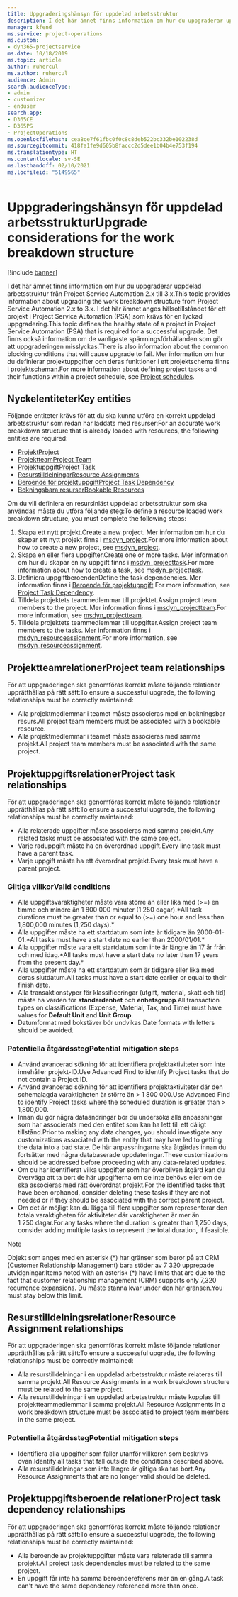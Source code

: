 ```yaml
---
title: Uppgraderingshänsyn för uppdelad arbetsstruktur
description: I det här ämnet finns information om hur du uppgraderar uppdelad arbetsstruktur från Project Service Automation 2.x till 3.x.
manager: kfend
ms.service: project-operations
ms.custom:
- dyn365-projectservice
ms.date: 10/18/2019
ms.topic: article
author: ruhercul
ms.author: ruhercul
audience: Admin
search.audienceType:
- admin
- customizer
- enduser
search.app:
- D365CE
- D365PS
- ProjectOperations
ms.openlocfilehash: cea8ce7f61fbc0f0c8c8deb522bc332be102238d
ms.sourcegitcommit: 418fa1fe9d605b8faccc2d5dee1b04b4e753f194
ms.translationtype: HT
ms.contentlocale: sv-SE
ms.lasthandoff: 02/10/2021
ms.locfileid: "5149565"
---
```

# <a name="upgrade-considerations-for-the-work-breakdown-structure"></a><span data-ttu-id="06f6b-103">Uppgraderingshänsyn för uppdelad arbetsstruktur</span><span class="sxs-lookup"><span data-stu-id="06f6b-103">Upgrade considerations for the work breakdown structure</span></span>

[!include [banner](../includes/psa-now-project-operations.md)]

<span data-ttu-id="06f6b-104">I det här ämnet finns information om hur du uppgraderar uppdelad arbetsstruktur från Project Service Automation 2.x till 3.x.</span><span class="sxs-lookup"><span data-stu-id="06f6b-104">This topic provides information about upgrading the work breakdown structure from Project Service Automation 2.x to 3.x.</span></span> <span data-ttu-id="06f6b-105">I det här ämnet anges hälsotillståndet för ett projekt i Project Service Automation (PSA) som krävs för en lyckad uppgradering.</span><span class="sxs-lookup"><span data-stu-id="06f6b-105">This topic defines the healthy state of a project in Project Service Automation (PSA) that is required for a successful upgrade.</span></span> <span data-ttu-id="06f6b-106">Det finns också information om de vanligaste spärrningsförhållanden som gör att uppgraderingen misslyckas.</span><span class="sxs-lookup"><span data-stu-id="06f6b-106">There is also information about the common blocking conditions that will cause upgrade to fail.</span></span> <span data-ttu-id="06f6b-107">Mer information om hur du definierar projektuppgifter och deras funktioner i ett projektschema finns i [projektscheman](project-creating.md).</span><span class="sxs-lookup"><span data-stu-id="06f6b-107">For more information about defining project tasks and their functions within a project schedule, see [Project schedules](project-creating.md).</span></span>

## <a name="key-entities"></a><span data-ttu-id="06f6b-108">Nyckelentiteter</span><span class="sxs-lookup"><span data-stu-id="06f6b-108">Key entities</span></span>
<span data-ttu-id="06f6b-109">Följande entiteter krävs för att du ska kunna utföra en korrekt uppdelad arbetsstruktur som redan har laddats med resurser:</span><span class="sxs-lookup"><span data-stu-id="06f6b-109">For an accurate work breakdown structure that is already loaded with resources, the following entities are required:</span></span>

- [<span data-ttu-id="06f6b-110">Projekt</span><span class="sxs-lookup"><span data-stu-id="06f6b-110">Project</span></span>](https://docs.microsoft.com/dynamics365/customerengagement/on-premises/developer/entities/msdyn_project)
- [<span data-ttu-id="06f6b-111">Projektteam</span><span class="sxs-lookup"><span data-stu-id="06f6b-111">Project Team</span></span>](https://docs.microsoft.com/dynamics365/customerengagement/on-premises/developer/entities/msdyn_projectteam)
- [<span data-ttu-id="06f6b-112">Projektuppgift</span><span class="sxs-lookup"><span data-stu-id="06f6b-112">Project Task</span></span>](https://docs.microsoft.com/dynamics365/customerengagement/on-premises/developer/entities/msdyn_projecttask)
- [<span data-ttu-id="06f6b-113">Resurstilldelningar</span><span class="sxs-lookup"><span data-stu-id="06f6b-113">Resource Assignments</span></span>](https://docs.microsoft.com/dynamics365/customerengagement/on-premises/developer/entities/msdyn_resourceassignment)
- [<span data-ttu-id="06f6b-114">Beroende för projektuppgift</span><span class="sxs-lookup"><span data-stu-id="06f6b-114">Project Task Dependency</span></span>](https://docs.microsoft.com/dynamics365/customerengagement/on-premises/developer/entities/msdyn_projecttaskdependency)
- [<span data-ttu-id="06f6b-115">Bokningsbara resurser</span><span class="sxs-lookup"><span data-stu-id="06f6b-115">Bookable Resources</span></span>](https://docs.microsoft.com/dynamics365/customerengagement/on-premises/developer/entities/bookableresource)

<span data-ttu-id="06f6b-116">Om du vill definiera en resursinläst uppdelad arbetsstruktur som ska användas måste du utföra följande steg:</span><span class="sxs-lookup"><span data-stu-id="06f6b-116">To define a resource loaded work breakdown structure, you must complete the following steps:</span></span>

1. <span data-ttu-id="06f6b-117">Skapa ett nytt projekt.</span><span class="sxs-lookup"><span data-stu-id="06f6b-117">Create a new project.</span></span> <span data-ttu-id="06f6b-118">Mer information om hur du skapar ett nytt projekt finns i [msdyn_project](https://docs.microsoft.com/dynamics365/customerengagement/on-premises/developer/entities/msdyn_project).</span><span class="sxs-lookup"><span data-stu-id="06f6b-118">For more information about how to create a new project, see [msdyn_project](https://docs.microsoft.com/dynamics365/customerengagement/on-premises/developer/entities/msdyn_project).</span></span>
2. <span data-ttu-id="06f6b-119">Skapa en eller flera uppgifter.</span><span class="sxs-lookup"><span data-stu-id="06f6b-119">Create one or more tasks.</span></span> <span data-ttu-id="06f6b-120">Mer information om hur du skapar en ny uppgift finns i [msdyn_projecttask](https://docs.microsoft.com/dynamics365/customerengagement/on-premises/developer/entities/msdyn_projecttask).</span><span class="sxs-lookup"><span data-stu-id="06f6b-120">For more information about how to create a task, see [msdyn_projecttask](https://docs.microsoft.com/dynamics365/customerengagement/on-premises/developer/entities/msdyn_projecttask).</span></span>
3. <span data-ttu-id="06f6b-121">Definiera uppgiftberoenden</span><span class="sxs-lookup"><span data-stu-id="06f6b-121">Define the task dependencies.</span></span> <span data-ttu-id="06f6b-122">Mer information finns i [Beroende för projektuppgift](https://docs.microsoft.com/dynamics365/customerengagement/on-premises/developer/entities/msdyn_projecttaskdependency).</span><span class="sxs-lookup"><span data-stu-id="06f6b-122">For more information, see [Project Task Dependency](https://docs.microsoft.com/dynamics365/customerengagement/on-premises/developer/entities/msdyn_projecttaskdependency).</span></span>
4. <span data-ttu-id="06f6b-123">Tilldela projektets teammedlemmar till projektet.</span><span class="sxs-lookup"><span data-stu-id="06f6b-123">Assign project team members to the project.</span></span> <span data-ttu-id="06f6b-124">Mer information finns i [msdyn_projectteam](https://docs.microsoft.com/dynamics365/customerengagement/on-premises/developer/entities/msdyn_projectteam).</span><span class="sxs-lookup"><span data-stu-id="06f6b-124">For more information, see [msdyn_projectteam](https://docs.microsoft.com/dynamics365/customerengagement/on-premises/developer/entities/msdyn_projectteam).</span></span>
5. <span data-ttu-id="06f6b-125">Tilldela projektets teammedlemmar till uppgifter.</span><span class="sxs-lookup"><span data-stu-id="06f6b-125">Assign project team members to the tasks.</span></span> <span data-ttu-id="06f6b-126">Mer information finns i [msdyn_resourceassignment](https://docs.microsoft.com/dynamics365/customerengagement/on-premises/developer/entities/msdyn_resourceassignment).</span><span class="sxs-lookup"><span data-stu-id="06f6b-126">For more information, see [msdyn_resourceassignment](https://docs.microsoft.com/dynamics365/customerengagement/on-premises/developer/entities/msdyn_resourceassignment).</span></span>

## <a name="project-team-relationships"></a><span data-ttu-id="06f6b-127">Projektteamrelationer</span><span class="sxs-lookup"><span data-stu-id="06f6b-127">Project team relationships</span></span>

<span data-ttu-id="06f6b-128">För att uppgraderingen ska genomföras korrekt måste följande relationer upprätthållas på rätt sätt:</span><span class="sxs-lookup"><span data-stu-id="06f6b-128">To ensure a successful upgrade, the following relationships must be correctly maintained:</span></span>
- <span data-ttu-id="06f6b-129">Alla projektmedlemmar i teamet måste associeras med en bokningsbar resurs.</span><span class="sxs-lookup"><span data-stu-id="06f6b-129">All project team members must be associated with a bookable resource.</span></span>
- <span data-ttu-id="06f6b-130">Alla projektmedlemmar i teamet måste associeras med samma projekt.</span><span class="sxs-lookup"><span data-stu-id="06f6b-130">All project team members must be associated with the same project.</span></span> 

## <a name="project-task-relationships"></a><span data-ttu-id="06f6b-131">Projektuppgiftsrelationer</span><span class="sxs-lookup"><span data-stu-id="06f6b-131">Project task relationships</span></span>
<span data-ttu-id="06f6b-132">För att uppgraderingen ska genomföras korrekt måste följande relationer upprätthållas på rätt sätt:</span><span class="sxs-lookup"><span data-stu-id="06f6b-132">To ensure a successful upgrade, the following relationships must be correctly maintained:</span></span>

- <span data-ttu-id="06f6b-133">Alla relaterade uppgifter måste associeras med samma projekt.</span><span class="sxs-lookup"><span data-stu-id="06f6b-133">Any related tasks must be associated with the same project.</span></span>
- <span data-ttu-id="06f6b-134">Varje raduppgift måste ha en överordnad uppgift.</span><span class="sxs-lookup"><span data-stu-id="06f6b-134">Every line task must have a parent task.</span></span>
- <span data-ttu-id="06f6b-135">Varje uppgift måste ha ett överordnat projekt.</span><span class="sxs-lookup"><span data-stu-id="06f6b-135">Every task must have a parent project.</span></span>

### <a name="valid-conditions"></a><span data-ttu-id="06f6b-136">Giltiga villkor</span><span class="sxs-lookup"><span data-stu-id="06f6b-136">Valid conditions</span></span>

- <span data-ttu-id="06f6b-137">Alla uppgiftsvaraktigheter måste vara större än eller lika med (>=) en timme och mindre än 1 800 000 minuter (1 250 dagar).\*</span><span class="sxs-lookup"><span data-stu-id="06f6b-137">All task durations must be greater than or equal to (>=) one hour and less than 1,800,000 minutes (1,250 days).\*</span></span>
- <span data-ttu-id="06f6b-138">Alla uppgifter måste ha ett startdatum som inte är tidigare än 2000-01-01.\*</span><span class="sxs-lookup"><span data-stu-id="06f6b-138">All tasks must have a start date no earlier than 2000/01/01.\*</span></span>
- <span data-ttu-id="06f6b-139">Alla uppgifter måste vara ett startdatum som inte är längre än 17 år från och med idag.\*</span><span class="sxs-lookup"><span data-stu-id="06f6b-139">All tasks must have a start date no later than 17 years from the present day.\*</span></span>
- <span data-ttu-id="06f6b-140">Alla uppgifter måste ha ett startdatum som är tidigare eller lika med deras slutdatum.</span><span class="sxs-lookup"><span data-stu-id="06f6b-140">All tasks must have a start date earlier or equal to their finish date.</span></span>
- <span data-ttu-id="06f6b-141">Alla transaktionstyper för klassificeringar (utgift, material, skatt och tid) måste ha värden för **standardenhet** och **enhetsgrupp**.</span><span class="sxs-lookup"><span data-stu-id="06f6b-141">All transaction types on classifications (Expense, Material, Tax, and Time) must have values for **Default Unit** and **Unit Group**.</span></span>
- <span data-ttu-id="06f6b-142">Datumformat med bokstäver bör undvikas.</span><span class="sxs-lookup"><span data-stu-id="06f6b-142">Date formats with letters should be avoided.</span></span>

### <a name="potential-mitigation-steps"></a><span data-ttu-id="06f6b-143">Potentiella åtgärdssteg</span><span class="sxs-lookup"><span data-stu-id="06f6b-143">Potential mitigation steps</span></span>
- <span data-ttu-id="06f6b-144">Använd avancerad sökning för att identifiera projektaktiviteter som inte innehåller projekt-ID.</span><span class="sxs-lookup"><span data-stu-id="06f6b-144">Use Advanced Find to identify Project tasks that do not contain a Project ID.</span></span>
- <span data-ttu-id="06f6b-145">Använd avancerad sökning för att identifiera projektaktiviteter där den schemalagda varaktigheten är större än > 1 800 000.</span><span class="sxs-lookup"><span data-stu-id="06f6b-145">Use Advanced Find to identify Project tasks where the scheduled duration is greater than > 1,800,000.</span></span>
- <span data-ttu-id="06f6b-146">Innan du gör några dataändringar bör du undersöka alla anpassningar som har associerats med den entitet som kan ha lett till ett dåligt tillstånd.</span><span class="sxs-lookup"><span data-stu-id="06f6b-146">Prior to making any data changes, you should investigate any customizations associated with the entity that may have led to getting the data into a bad state.</span></span> <span data-ttu-id="06f6b-147">De här anpassningarna ska åtgärdas innan du fortsätter med några databaserade uppdateringar.</span><span class="sxs-lookup"><span data-stu-id="06f6b-147">These customizations should be addressed before proceeding with any data-related updates.</span></span>
- <span data-ttu-id="06f6b-148">Om du har identifierat vilka uppgifter som har överbliven åtgärd kan du överväga att ta bort de här uppgifterna om de inte behövs eller om de ska associeras med rätt överordnat projekt.</span><span class="sxs-lookup"><span data-stu-id="06f6b-148">For the identified tasks that have been orphaned, consider deleting these tasks if they are not needed or if they should be associated with the correct parent project.</span></span>
- <span data-ttu-id="06f6b-149">Om det är möjligt kan du lägga till flera uppgifter som representerar den totala varaktigheten för aktiviteter där varaktigheten är mer än 1 250 dagar.</span><span class="sxs-lookup"><span data-stu-id="06f6b-149">For any tasks where the duration is greater than 1,250 days, consider adding multiple tasks to represent the total duration, if feasible.</span></span>

> [!NOTE]
> <span data-ttu-id="06f6b-150">Objekt som anges med en asterisk (\*) har gränser som beror på att CRM (Customer Relationship Management) bara stöder av 7 320 upprepade utvidgningar.</span><span class="sxs-lookup"><span data-stu-id="06f6b-150">Items noted with an asterisk (\*) have limits that are due to the fact that customer relationship management (CRM) supports only 7,320 recurrence expansions.</span></span> <span data-ttu-id="06f6b-151">Du måste stanna kvar under den här gränsen.</span><span class="sxs-lookup"><span data-stu-id="06f6b-151">You must stay below this limit.</span></span>

## <a name="resource-assignment-relationships"></a><span data-ttu-id="06f6b-152">Resurstilldelningsrelationer</span><span class="sxs-lookup"><span data-stu-id="06f6b-152">Resource Assignment relationships</span></span>
<span data-ttu-id="06f6b-153">För att uppgraderingen ska genomföras korrekt måste följande relationer upprätthållas på rätt sätt:</span><span class="sxs-lookup"><span data-stu-id="06f6b-153">To ensure a successful upgrade, the following relationships must be correctly maintained:</span></span>

- <span data-ttu-id="06f6b-154">Alla resurstilldelningar i en uppdelad arbetsstruktur måste relateras till samma projekt.</span><span class="sxs-lookup"><span data-stu-id="06f6b-154">All Resource Assignments in a work breakdown structure must be related to the same project.</span></span>
- <span data-ttu-id="06f6b-155">Alla resurstilldelningar i en uppdelad arbetsstruktur måste kopplas till projektteammedlemmar i samma projekt.</span><span class="sxs-lookup"><span data-stu-id="06f6b-155">All Resource Assignments in a work breakdown structure must be associated to project team members in the same project.</span></span>

### <a name="potential-mitigation-steps"></a><span data-ttu-id="06f6b-156">Potentiella åtgärdssteg</span><span class="sxs-lookup"><span data-stu-id="06f6b-156">Potential mitigation steps</span></span>
- <span data-ttu-id="06f6b-157">Identifiera alla uppgifter som faller utanför villkoren som beskrivs ovan.</span><span class="sxs-lookup"><span data-stu-id="06f6b-157">Identify all tasks that fall outside the conditions described above.</span></span>  
- <span data-ttu-id="06f6b-158">Alla resurstilldelningar som inte längre är giltiga ska tas bort.</span><span class="sxs-lookup"><span data-stu-id="06f6b-158">Any Resource Assignments that are no longer valid should be deleted.</span></span>

## <a name="project-task-dependency-relationships"></a><span data-ttu-id="06f6b-159">Projektuppgiftsberoende relationer</span><span class="sxs-lookup"><span data-stu-id="06f6b-159">Project task dependency relationships</span></span>
<span data-ttu-id="06f6b-160">För att uppgraderingen ska genomföras korrekt måste följande relationer upprätthållas på rätt sätt:</span><span class="sxs-lookup"><span data-stu-id="06f6b-160">To ensure a successful upgrade, the following relationships must be correctly maintained:</span></span>

- <span data-ttu-id="06f6b-161">Alla beroende av projektuppgifter måste vara relaterade till samma projekt.</span><span class="sxs-lookup"><span data-stu-id="06f6b-161">All project task dependencies must be related to the same project.</span></span>
- <span data-ttu-id="06f6b-162">En uppgift får inte ha samma beroendereferens mer än en gång.</span><span class="sxs-lookup"><span data-stu-id="06f6b-162">A task can't have the same dependency referenced more than once.</span></span>
